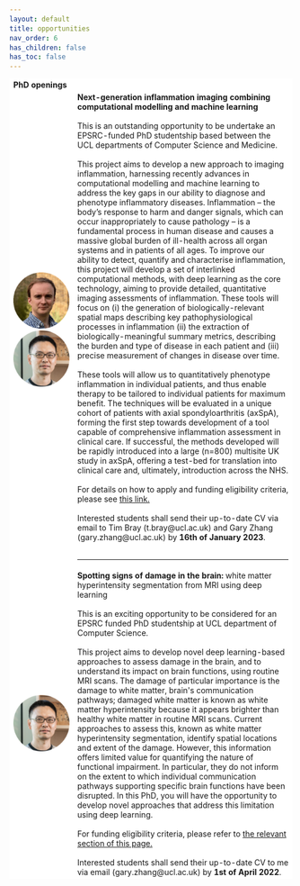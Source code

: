 ```yaml
---
layout: default
title: opportunities
nav_order: 6
has_children: false
has_toc: false
---
```


<table style="border:hidden;background-color:#FFFFFF">
   <tr>
     <td style="border:hidden;background-color:#FFFFFF" colspan="2">
       <b>PhD openings</b>
     </td>
   </tr>
   <tr>
     <td style="border:hidden;background-color:#FFFFFF" width="100">
     <img src="assets/headshots/TB.png" width="100">
     <img src="assets/headshots/gary.png" width="100">
     </td>
     <td style="border:hidden;background-color:#FFFFFF">
     <b>Next-generation inflammation imaging combining computational modelling and machine learning</b>
     <br>
     <br>
     This is an outstanding opportunity to be undertake an EPSRC-funded PhD studentship based between the UCL departments of Computer Science and Medicine.
     <br>
     <br>
     This project aims to develop a new approach to imaging inflammation, harnessing recently advances in computational modelling and machine learning to address the key gaps in our ability to diagnose and phenotype inflammatory diseases. Inflammation – the body’s response to harm and danger signals, which can occur inappropriately to cause pathology – is a fundamental process in human disease and causes a massive global burden of ill-health across all organ systems and in patients of all ages. To improve our ability to detect, quantify and characterise inflammation, this project will develop a set of interlinked computational methods, with deep learning as the core technology, aiming to provide detailed, quantitative imaging assessments of inflammation. These tools will focus on (i) the generation of biologically-relevant spatial maps describing key pathophysiological processes in inflammation (ii) the extraction of biologically-meaningful summary metrics, describing the burden and type of disease in each patient and (iii) precise measurement of changes in disease over time. 
 <br>
 <br>
These tools will allow us to quantitatively phenotype inflammation in individual patients, and thus enable therapy to be tailored to individual patients for maximum benefit. The techniques will be evaluated in a unique cohort of patients with axial spondyloarthritis (axSpA), forming the first step towards development of a tool capable of comprehensive inflammation assessment in clinical care. If successful, the methods developed will be rapidly introduced into a large (n=800) multisite UK study in axSpA, offering a test-bed for translation into clinical care and, ultimately, introduction across the NHS. 
     <br>
     <br>
         For details on how to apply and funding eligibility criteria, please see <a href="https://www.ucl.ac.uk/epsrc-doctoral-training/prospective-students/apply-ucl-esprc-dtp-studentship#eligibility">this link.</a>    
     <br>
     <br>
     Interested students shall send their up-to-date CV via email to Tim Bray (t.bray@ucl.ac.uk) and Gary Zhang (gary.zhang@ucl.ac.uk) by <b>16th of January 2023</b>.
     <br>
     <br>
     <hr>
     </td>
   </tr>
   
   <tr>
     <td style="border:hidden;background-color:#FFFFFF" width="100">
     <img src="assets/headshots/gary.png" width="100">
     </td>
     <td style="border:hidden;background-color:#FFFFFF">
     <b>Spotting signs of damage in the brain:</b> white matter hyperintensity segmentation from MRI using deep learning
     <br>
     <br>
     This is an exciting opportunity to be considered for an EPSRC funded PhD studentship at UCL department of Computer Science.
     <br>
     <br>
     This project aims to develop novel deep learning-based approaches to assess damage in the brain, and to understand its impact on brain functions, using routine MRI scans.  The damage of particular importance is the damage to white matter, brain's communication pathways; damaged white matter is known as white matter hyperintensity because it appears brighter than healthy white matter in routine MRI scans.  Current approaches to assess this, known as white matter hyperintensity segmentation, identify spatial locations and extent of the damage.  However, this information offers limited value for quantifying the nature of functional impairment.  In particular, they do not inform on the extent to which individual communication pathways supporting specific brain functions have been disrupted.  In this PhD, you will have the opportunity to develop novel approaches that address this limitation using deep learning.
     <br>
     <br>
     For funding eligibility criteria, please refer to <a href="https://www.ucl.ac.uk/epsrc-doctoral-training/epsrc-doctoral-training-ucl-prospective-students">the relevant section of this page.</a>
     <br>
     <br>
     Interested students shall send their up-to-date CV to me via email (gary.zhang@ucl.ac.uk) by <b>1st of April 2022</b>.
     </td>
   </tr>
   
</table>
